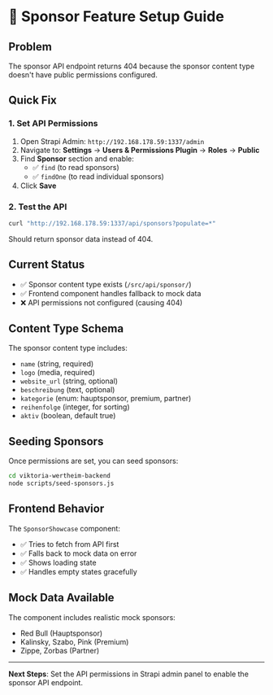 # 🤝 Sponsor Feature Setup Guide

## Problem
The sponsor API endpoint returns 404 because the sponsor content type doesn't have public permissions configured.

## Quick Fix

### 1. Set API Permissions
1. Open Strapi Admin: `http://192.168.178.59:1337/admin`
2. Navigate to: **Settings** → **Users & Permissions Plugin** → **Roles** → **Public**
3. Find **Sponsor** section and enable:
   - ✅ `find` (to read sponsors)
   - ✅ `findOne` (to read individual sponsors)
4. Click **Save**

### 2. Test the API
```bash
curl "http://192.168.178.59:1337/api/sponsors?populate=*"
```

Should return sponsor data instead of 404.

## Current Status
- ✅ Sponsor content type exists (`/src/api/sponsor/`)
- ✅ Frontend component handles fallback to mock data
- ❌ API permissions not configured (causing 404)

## Content Type Schema
The sponsor content type includes:
- `name` (string, required)
- `logo` (media, required)
- `website_url` (string, optional)
- `beschreibung` (text, optional)
- `kategorie` (enum: hauptsponsor, premium, partner)
- `reihenfolge` (integer, for sorting)
- `aktiv` (boolean, default true)

## Seeding Sponsors
Once permissions are set, you can seed sponsors:

```bash
cd viktoria-wertheim-backend
node scripts/seed-sponsors.js
```

## Frontend Behavior
The `SponsorShowcase` component:
- ✅ Tries to fetch from API first
- ✅ Falls back to mock data on error
- ✅ Shows loading state
- ✅ Handles empty states gracefully

## Mock Data Available
The component includes realistic mock sponsors:
- Red Bull (Hauptsponsor)
- Kalinsky, Szabo, Pink (Premium)
- Zippe, Zorbas (Partner)

---

**Next Steps**: Set the API permissions in Strapi admin panel to enable the sponsor API endpoint.
